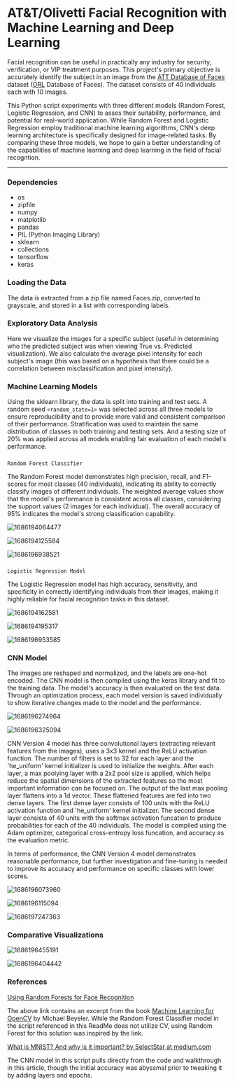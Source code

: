 # AT&T/Olivetti Facial Recognition with Machine Learning and Deep Learning

Facial recognition can be useful in practically any industry for security, verification, or VIP treatment purposes. This project's primary objective is accurately identify the subject in an image from the [ATT Database of Faces](https://www.kaggle.com/datasets/kasikrit/att-database-of-faces) dataset ([ORL]() Database of Faces). The dataset consists of 40 individuals each with 10 images. 

This Python script experiments with three different models (Random Forest, Logistic Regression, and CNN) to asses their suitability, performance, and potential for real-world application. While Random Forest and Logistic Regression employ traditional machine learning algorithms, CNN's deep learning architecture is specifically designed for image-related tasks. By comparing these three models, we hope to gain a better understanding of the capabilities of machine learning and deep learning in the field of facial recogntion.

---

### Dependencies

* os
* zipfile
* numpy
* matplotlib
* pandas
* PIL (Python Imaging Library)
* sklearn
* collections
* tensorflow
* keras

### Loading the Data

The data is extracted from a zip file named Faces.zip, converted to grayscale, and stored in a list with corresponding labels.

### Exploratory Data Analysis

Here we visualize the images for a specific subject (useful in determining who the predicted subject was when viewing True vs. Predicted visualization). We also calculate the average pixel intensity for each subject's image (this was based on a hypothesis that there could be a correlation between misclassification and pixel intensity).

### Machine Learning Models

Using the sklearn library, the data is split into training and test sets. A random seed `<random_state=1>` was selected across all three models to ensure reproducibility and to provide more valid and consistent comparison of their performance. Stratification was used to maintain the same distribution of classes in both training and testing sets. And a testing size of 20% was applied across all models enabling fair evaluation of each model's performance.

##### 
    Random Forest Classifier

The Random Forest model demonstrates high precision, recall, and F1-scores for most classes (40 individuals), indicating its ability to correctly classify images of different individuals. The weighted average values show that the model's performance is consistent across all classes, considering the support values (2 images for each individual). The overall accuracy of 95% indicates the model's strong classification capability.

![1686194064477](image/README/1686194064477.png)

![1686194125584](image/README/1686194125584.png)

![1686196938521](image/README/1686196938521.png)

##### 
    Logistic Regression Model

The Logistic Regression model has high accuracy, sensitivity, and specificity in correctly identifying individuals from their images, making it highly reliable for facial recognition tasks in this dataset.

![1686194162581](image/README/1686194162581.png)

![1686194195317](image/README/1686194195317.png)

![1686196953585](image/README/1686196953585.png)

### CNN Model

The images are reshaped and normalized, and the labels are one-hot encoded. The CNN model is then compiled using the keras library and fit to the training data. The model's accuracy is then evaluated on the test data. Through an optimization process, each model version is saved individually to show iterative changes made to the model and the performance. 

![1686196274964](image/README/1686196274964.png)

![1686196325094](image/README/1686196325094.png)

CNN Version 4 model has three convolutional layers (extracting relevant features from the images), uses a 3x3 kernel and the ReLU activation function. The number of filters is set to 32 for each layer and the 'he_uniform' kernel initializer is used to initialize the weights. After each layer, a max poolying layer with a 2x2 pool size is applied, which helps reduce the spatial dimensions of the extracted features so the most important information can be focused on. The output of the last max pooling layer flattens into a 1d vector. These flattened features are fed into two dense layers. The first dense layer consists of 100 units with the ReLU activation function and 'he_uniform' kernel initializer. The second dense layer consists of 40 units with the softmax activation funcation to produce probabilities for each of the 40 individuals. The model is compiled using the Adam optimizer, categorical cross-entropy loss funcation, and accuracy as the evaluation metric. 

In terms of performance, the CNN Version 4 model demonstrates reasonable performance, but further investigation and fine-tuning is needed to improve its accuracy and performance on specific classes with lower scores.

![1686196073960](image/README/1686196073960.png)

![1686196115094](image/README/1686196115094.png)

![1686197247363](image/README/1686197247363.png)

### Comparative Visualizations

![1686196455191](image/README/1686196455191.png)

![1686196404442](image/README/1686196404442.png)

### References

[Using Random Forests for Face Recognition](https://notebook.community/mbeyeler/opencv-machine-learning/notebooks/10.03-Using-Random-Forests-for-Face-Recognition)

The above link contains an excerpt from the book [Machine Learning for OpenCV](https://www.packtpub.com/big-data-and-business-intelligence/machine-learning-opencv) by Michael Beyeler. While the Random Forest Classifier model in the script referenced in this ReadMe does not utilize CV, using Random Forest for this solution was inspired by the link.  

[What is MNIST? And why is it important? by SelectStar at medium.com](https://selectstar-ai.medium.com/what-is-mnist-and-why-is-it-important-e9a269edbad5)

The CNN model in this script pulls directly from the code and walkthrough in this article, though the initial accuracy was abyssmal prior to tweaking it by adding layers and epochs.
